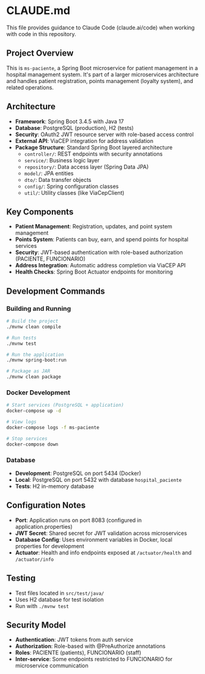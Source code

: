 # CLAUDE.md

This file provides guidance to Claude Code (claude.ai/code) when working with code in this repository.

## Project Overview

This is `ms-paciente`, a Spring Boot microservice for patient management in a hospital management system. It's part of a larger microservices architecture and handles patient registration, points management (loyalty system), and related operations.

## Architecture

- **Framework**: Spring Boot 3.4.5 with Java 17
- **Database**: PostgreSQL (production), H2 (tests)
- **Security**: OAuth2 JWT resource server with role-based access control
- **External API**: ViaCEP integration for address validation
- **Package Structure**: Standard Spring Boot layered architecture
  - `controller/`: REST endpoints with security annotations
  - `service/`: Business logic layer
  - `repository/`: Data access layer (Spring Data JPA)
  - `model/`: JPA entities
  - `dto/`: Data transfer objects
  - `config/`: Spring configuration classes
  - `util/`: Utility classes (like ViaCepClient)

## Key Components

- **Patient Management**: Registration, updates, and point system management
- **Points System**: Patients can buy, earn, and spend points for hospital services
- **Security**: JWT-based authentication with role-based authorization (PACIENTE, FUNCIONARIO)
- **Address Integration**: Automatic address completion via ViaCEP API
- **Health Checks**: Spring Boot Actuator endpoints for monitoring

## Development Commands

### Building and Running
```bash
# Build the project
./mvnw clean compile

# Run tests
./mvnw test

# Run the application
./mvnw spring-boot:run

# Package as JAR
./mvnw clean package
```

### Docker Development
```bash
# Start services (PostgreSQL + application)
docker-compose up -d

# View logs
docker-compose logs -f ms-paciente

# Stop services
docker-compose down
```

### Database
- **Development**: PostgreSQL on port 5434 (Docker)
- **Local**: PostgreSQL on port 5432 with database `hospital_paciente`
- **Tests**: H2 in-memory database

## Configuration Notes

- **Port**: Application runs on port 8083 (configured in application.properties)
- **JWT Secret**: Shared secret for JWT validation across microservices
- **Database Config**: Uses environment variables in Docker, local properties for development
- **Actuator**: Health and info endpoints exposed at `/actuator/health` and `/actuator/info`

## Testing

- Test files located in `src/test/java/`
- Uses H2 database for test isolation
- Run with `./mvnw test`

## Security Model

- **Authentication**: JWT tokens from auth service
- **Authorization**: Role-based with @PreAuthorize annotations
- **Roles**: PACIENTE (patients), FUNCIONARIO (staff)
- **Inter-service**: Some endpoints restricted to FUNCIONARIO for microservice communication
